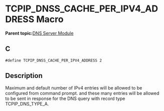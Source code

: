 # TCPIP\_DNSS\_CACHE\_PER\_IPV4\_ADDRESS Macro

**Parent topic:**[DNS Server Module](GUID-987D1913-E20A-467D-9E57-DEC60B2EBE5D.md)

## C

```
#define TCPIP_DNSS_CACHE_PER_IPV4_ADDRESS 2
```

## Description

Maximum and default number of IPv4 entries will be allowed to be configured from command prompt. and these many entries will be allowed to be sent in response for the DNS query with record type TCPIP\_DNS\_TYPE\_A.

